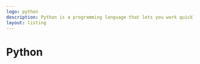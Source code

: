 ```yaml
---
logo: python
description: Python is a programming language that lets you work quickly and integrate systems more effectively
layout: listing
---
```

# Python
